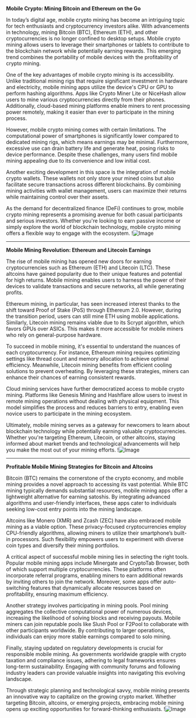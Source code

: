**Mobile Crypto: Mining Bitcoin and Ethereum on the Go**

In today’s digital age, mobile crypto mining has become an intriguing topic for tech enthusiasts and cryptocurrency investors alike. With advancements in technology, mining Bitcoin (BTC), Ethereum (ETH), and other cryptocurrencies is no longer confined to desktop setups. Mobile crypto mining allows users to leverage their smartphones or tablets to contribute to the blockchain network while potentially earning rewards. This emerging trend combines the portability of mobile devices with the profitability of crypto mining.

One of the key advantages of mobile crypto mining is its accessibility. Unlike traditional mining rigs that require significant investment in hardware and electricity, mobile mining apps utilize the device's CPU or GPU to perform hashing algorithms. Apps like Crypto Miner Lite or NiceHash allow users to mine various cryptocurrencies directly from their phones. Additionally, cloud-based mining platforms enable miners to rent processing power remotely, making it easier than ever to participate in the mining process.

However, mobile crypto mining comes with certain limitations. The computational power of smartphones is significantly lower compared to dedicated mining rigs, which means earnings may be minimal. Furthermore, excessive use can drain battery life and generate heat, posing risks to device performance. Despite these challenges, many users find mobile mining appealing due to its convenience and low initial cost.

Another exciting development in this space is the integration of mobile crypto wallets. These wallets not only store your mined coins but also facilitate secure transactions across different blockchains. By combining mining activities with wallet management, users can maximize their returns while maintaining control over their assets.

As the demand for decentralized finance (DeFi) continues to grow, mobile crypto mining represents a promising avenue for both casual participants and serious investors. Whether you're looking to earn passive income or simply explore the world of blockchain technology, mobile crypto mining offers a flexible way to engage with the ecosystem. !![Image](https://github.com/user-attachments/assets/3be06921-4469-491d-bd37-5f14c53422b7)

---

**Mobile Mining Revolution: Ethereum and Litecoin Earnings**

The rise of mobile mining has opened new doors for earning cryptocurrencies such as Ethereum (ETH) and Litecoin (LTC). These altcoins have gained popularity due to their unique features and potential for high returns. Mobile mining enables users to harness the power of their devices to validate transactions and secure networks, all while generating profits.

Ethereum mining, in particular, has seen increased interest thanks to the shift toward Proof of Stake (PoS) through Ethereum 2.0. However, during the transition period, users can still mine ETH using mobile applications. Similarly, Litecoin mining remains viable due to its Scrypt algorithm, which favors GPUs over ASICs. This makes it more accessible for mobile miners who rely on general-purpose hardware.

To succeed in mobile mining, it's essential to understand the nuances of each cryptocurrency. For instance, Ethereum mining requires optimizing settings like thread count and memory allocation to achieve optimal efficiency. Meanwhile, Litecoin mining benefits from efficient cooling solutions to prevent overheating. By leveraging these strategies, miners can enhance their chances of earning consistent rewards.

Cloud mining services have further democratized access to mobile crypto mining. Platforms like Genesis Mining and Hashflare allow users to invest in remote mining operations without dealing with physical equipment. This model simplifies the process and reduces barriers to entry, enabling even novice users to participate in the mining ecosystem.

Ultimately, mobile mining serves as a gateway for newcomers to learn about blockchain technology while potentially earning valuable cryptocurrencies. Whether you're targeting Ethereum, Litecoin, or other altcoins, staying informed about market trends and technological advancements will help you make the most out of your mining efforts. !![Image](https://github.com/user-attachments/assets/3be06921-4469-491d-bd37-5f14c53422b7)

---

**Profitable Mobile Mining Strategies for Bitcoin and Altcoins**

Bitcoin (BTC) remains the cornerstone of the crypto economy, and mobile mining provides a novel approach to accessing its vast potential. While BTC mining typically demands substantial resources, mobile mining apps offer a lightweight alternative for earning satoshis. By integrating advanced algorithms and user-friendly interfaces, these apps cater to individuals seeking low-cost entry points into the mining landscape.

Altcoins like Monero (XMR) and Zcash (ZEC) have also embraced mobile mining as a viable option. These privacy-focused cryptocurrencies employ CPU-friendly algorithms, allowing miners to utilize their smartphone’s built-in processors. Such flexibility empowers users to experiment with diverse coin types and diversify their mining portfolios.

A critical aspect of successful mobile mining lies in selecting the right tools. Popular mobile mining apps include Minergate and CryptoTab Browser, both of which support multiple cryptocurrencies. These platforms often incorporate referral programs, enabling miners to earn additional rewards by inviting others to join the network. Moreover, some apps offer auto-switching features that dynamically allocate resources based on profitability, ensuring maximum efficiency.

Another strategy involves participating in mining pools. Pool mining aggregates the collective computational power of numerous devices, increasing the likelihood of solving blocks and receiving payouts. Mobile miners can join reputable pools like Slush Pool or F2Pool to collaborate with other participants worldwide. By contributing to larger operations, individuals can enjoy more stable earnings compared to solo mining.

Finally, staying updated on regulatory developments is crucial for responsible mobile mining. As governments worldwide grapple with crypto taxation and compliance issues, adhering to legal frameworks ensures long-term sustainability. Engaging with community forums and following industry leaders can provide valuable insights into navigating this evolving landscape.

Through strategic planning and technological savvy, mobile mining presents an innovative way to capitalize on the growing crypto market. Whether targeting Bitcoin, altcoins, or emerging projects, embracing mobile mining opens up exciting opportunities for forward-thinking enthusiasts. !![Image](https://github.com/user-attachments/assets/3be06921-4469-491d-bd37-5f14c53422b7)